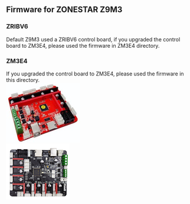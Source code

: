 ## Firmware for ZONESTAR Z9M3 
### ZRIBV6 
Default Z9M3 used a ZRIBV6 control board, if you upgraded the control board to ZM3E4, please used the firmware in ZM3E4 directory.  

### ZM3E4
If you upgraded the control board to ZM3E4, please used the firmware in this directory.  
![ZRIBV6](../ZRIBV6.jpg)    
![ZM3E4](../ZM3E4.jpg)  
 




